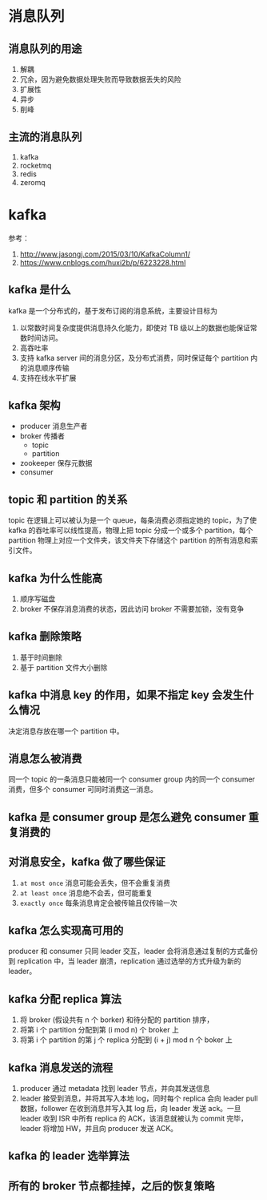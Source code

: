 # 消息队列

## 消息队列的用途

1. 解耦
2. 冗余，因为避免数据处理失败而导致数据丢失的风险
3. 扩展性
4. 异步
5. 削峰

## 主流的消息队列

1. kafka
2. rocketmq
3. redis
4. zeromq

# kafka

参考：

1. http://www.jasongj.com/2015/03/10/KafkaColumn1/
2. https://www.cnblogs.com/huxi2b/p/6223228.html

## kafka 是什么

kafka 是一个分布式的，基于发布订阅的消息系统，主要设计目标为

1. 以常数时间复杂度提供消息持久化能力，即使对 TB 级以上的数据也能保证常数时间访问。
2. 高吞吐率
3. 支持 kafka server 间的消息分区，及分布式消费，同时保证每个 partition 内的消息顺序传输
4. 支持在线水平扩展

## kafka 架构

- producer 消息生产者
- broker 传播者
  - topic
  - partition
- zookeeper 保存元数据
- consumer

## topic 和 partition 的关系

topic 在逻辑上可以被认为是一个 queue，每条消费必须指定她的 topic，为了使 kafka 的吞吐率可以线性提高，物理上把 topic 分成一个或多个 partition，每个 partition 物理上对应一个文件夹，该文件夹下存储这个 partition 的所有消息和索引文件。

## kafka 为什么性能高

1. 顺序写磁盘
2. broker 不保存消息消费的状态，因此访问 broker 不需要加锁，没有竞争

## kafka 删除策略

1. 基于时间删除
2. 基于 partition 文件大小删除

## kafka 中消息 key 的作用，如果不指定 key 会发生什么情况

决定消息存放在哪一个 partition 中。

## 消息怎么被消费

同一个 topic 的一条消息只能被同一个 consumer group 内的同一个 consumer 消费，但多个 consumer 可同时消费这一消息。

## kafka 是 consumer group 是怎么避免 consumer 重复消费的

## 对消息安全，kafka 做了哪些保证

1. `at most once` 消息可能会丢失，但不会重复消费
2. `at least once` 消息绝不会丢，但可能重复
3. `exactly once` 每条消息肯定会被传输且仅传输一次

## kafka 怎么实现高可用的

producer 和 consumer 只同 leader 交互，leader 会将消息通过复制的方式备份到 replication 中，当 leader 崩溃，replication 通过选举的方式升级为新的 leader。

## kafka 分配 replica 算法

1. 将 broker (假设共有 n 个 borker) 和待分配的 partition 排序，
2. 将第 i 个 partition 分配到第 (i mod n) 个 broker 上
3. 将第 i 个 partition 的第 j 个 replica 分配到 (i + j) mod n 个 boker 上

## kafka 消息发送的流程

1. producer 通过 metadata 找到 leader 节点，并向其发送信息
2. leader 接受到消息，并将其写入本地 log，同时每个 replica 会向 leader pull 数据，follower 在收到消息并写入其 log 后，向 leader 发送 ack。一旦 leader 收到 ISR 中所有 replica 的 ACK，该消息就被认为 commit 完毕，leader 将增加 HW，并且向 producer 发送 ACK。

## kafka 的 leader 选举算法

## 所有的 broker 节点都挂掉，之后的恢复策略


